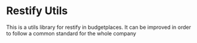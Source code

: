 <h1>Restify Utils</h1>
This is a utils library for restify in budgetplaces. It can be improved in order to follow a common standard for the whole company


